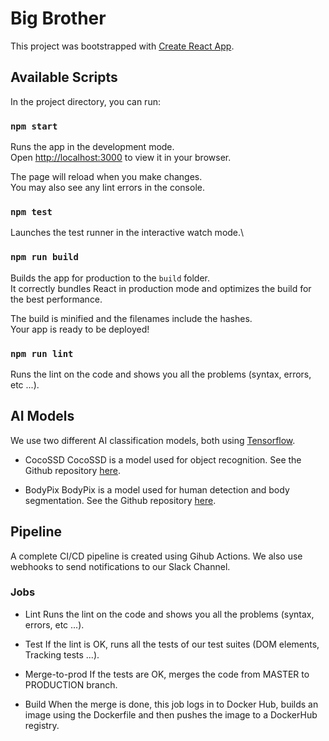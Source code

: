 # Big Brother

This project was bootstrapped with [Create React App](https://github.com/facebook/create-react-app).

## Available Scripts

In the project directory, you can run:

### `npm start`

Runs the app in the development mode.\
Open [http://localhost:3000](http://localhost:3000) to view it in your browser.

The page will reload when you make changes.\
You may also see any lint errors in the console.

### `npm test`

Launches the test runner in the interactive watch mode.\

### `npm run build`

Builds the app for production to the `build` folder.\
It correctly bundles React in production mode and optimizes the build for the best performance.

The build is minified and the filenames include the hashes.\
Your app is ready to be deployed!

### `npm run lint`

Runs the lint on the code and shows you all the problems (syntax, errors, etc ...).

## AI Models

We use two different AI classification models, both using [Tensorflow]([https://duckduckgo.com](https://www.tensorflow.org/)).

- CocoSSD
CocoSSD is a model used for object recognition. See the Github repository [here](https://github.com/tensorflow/tfjs-models/tree/master/coco-ssd).

- BodyPix
BodyPix is a model used for human detection and body segmentation. See the Github repository [here](https://github.com/google-coral/project-bodypix).


## Pipeline

A complete CI/CD pipeline is created using Gihub Actions. We also use webhooks to send notifications to our Slack Channel.

### Jobs

- Lint
Runs the lint on the code and shows you all the problems (syntax, errors, etc ...).

- Test
If the lint is OK, runs all the tests of our test suites (DOM elements, Tracking tests ...).

- Merge-to-prod
If the tests are OK, merges the code from MASTER to PRODUCTION branch.

- Build
When the merge is done, this job logs in to Docker Hub, builds an image using the Dockerfile and then pushes the image to a DockerHub registry.
